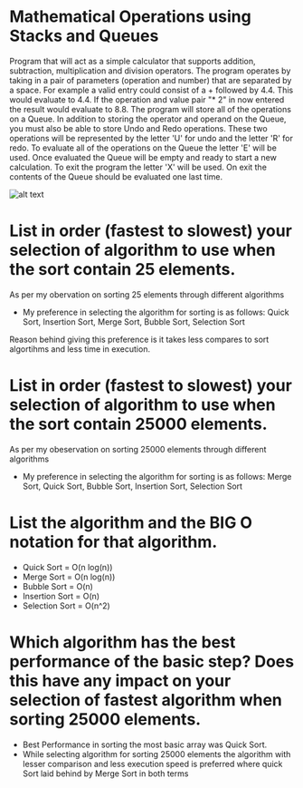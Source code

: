 # Mathematical Operations using Stacks and Queues
Program that will act as a simple calculator that supports addition, subtraction, multiplication and division operators. The program operates by taking in a pair of parameters (operation and number) that are separated by a space. For example a valid entry could consist of a + followed by 4.4. This would evaluate to 4.4. If the operation and value pair "* 2" in now entered the result would evaluate to 8.8. The program will store all of the operations on a Queue. In addition to storing the operator and operand on the Queue, you must also be able to store Undo and Redo operations. These two operations will be represented by the letter 'U' for undo and the letter 'R' for redo. To evaluate all of the operations on the Queue the letter 'E' will be used. Once evaluated the Queue will be empty and ready to start a new calculation. To exit the program the letter 'X' will be used. On exit the contents of the Queue should be evaluated one last time.

![alt text](http://url/to/img.png)

# List in order (fastest to slowest) your selection of algorithm to use when the sort contain 25 elements.  
As per my obervation on sorting 25 elements through different algorithms 
  - My preference in selecting the algorithm for sorting is as follows: Quick Sort, Insertion Sort, Merge Sort, Bubble Sort, Selection Sort
  
  Reason behind giving this preference is it takes less compares to sort algortihms and less time in execution.
        
# List in order (fastest to slowest) your selection of algorithm to use when the sort contain 25000 elements.
As per my obeservation on sorting 25000 elements through different algorithms
  - My preference in selecting the algorithm for sorting is as follows: Merge Sort, Quick Sort, Bubble Sort, Insertion Sort, Selection Sort
        
# List the algorithm and the BIG O notation for that algorithm. 
  - Quick Sort        = O(n log(n))
  - Merge Sort        = O(n log(n))
  - Bubble Sort       = O(n)
  - Insertion Sort    = O(n)
  - Selection Sort    = O(n^2)
        
# Which algorithm has the best performance of the basic step?  Does this have any impact on your selection of fastest algorithm when sorting 25000 elements.
  - Best Performance in sorting the most basic array was Quick Sort.
  - While selecting algorithm for sorting 25000 elements the algorithm with lesser comparison and less execution speed is preferred where quick Sort laid behind by Merge Sort in both terms
